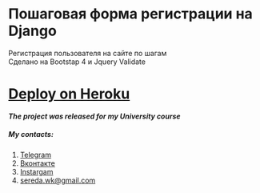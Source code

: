 # Пошаговая форма регистрации на Django
Регистрация пользователя на сайте по шагам  
Сделано на Bootstap 4 и Jquery Validate
# [**Deploy on Heroku**](https://ssereda-django-validation.herokuapp.com/)


***The project was released for my University course***

##### My contacts:
1. [Telegram](https://tgmsg.ru/princepepper)
2. [Вконтакте](https://vk.com/princepepper)
3. [Instargam](https://www.instagram.com/prince_pepper_official/?hl=ru)
4. <sereda.wk@gmail.com>
